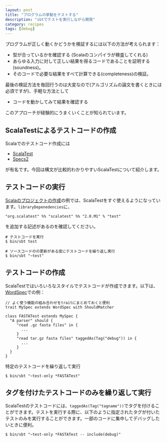 ```yaml
---
layout: post
title: "プログラムの挙動をテストする"
description: "sbtでテストを実行しながら開発"
category: recipes
tags: [debug]
---
```



プログラムが正しく動くかどうかを検証するには以下の方法が考えられます：

* 型が合っているかを確認する (Scalaのコンパイラが検査してくれる)
* あらゆる入力に対して正しい結果を得るコードであることを証明する (soundness)。
* そのコードで必要な結果をすべて計算できる(completeness)の検証。

最後の検証方法を毎回行うのは大変なので(アルゴリズムの論文を書くときには必須ですが)、手軽な方法として

* コードを動かしてみて結果を確認する

このアプローチが経験的にうまくいくことが知られています。

## ScalaTestによるテストコードの作成

Scalaでのテストコード作成には

 * [ScalaTest](http://www.scalatest.org/)
 * [Specs2](http://etorreborre.github.com/specs2/)
 
が有名です。今回は構文が比較的わかりやすいScalaTestについて紹介します。


## テストコードの実行

[Scalaのプロジェクトの作成]({{BASE_PATH}}/recipes/2012/06/28/create-a-scala-project/)の例では、ScalaTestをすぐ使えるようになっています。```libraryDepenedencies```に、
	
    "org.scalatest" %% "scalatest" %% "2.0.M1" % "test"

を追加する記述があるのを確認してください。


	# テストコードを実行
	$ bin/sbt test

	# ソースコードのの更新がある度にテストコードを繰り返し実行
	$ bin/sbt "~test"
	
## テストコードの作成

ScalaTestではいろいろなスタイルでテストコードが作成できます。以下は、[WordSpec](http://www.scalatest.org/scaladoc/1.8/#org.scalatest.WordSpec)での例：

	// よく使う機能の組み合わせをtraitにまとめておくと便利
	trait MySpec extends WordSpec with ShouldMatcher
	
	class FASTATest extends MySpec {
	  "A parser" should {
		 "read .gz fasta files" in {
		   ...
		 }
	     "read tar.gz fasta files" taggedAs(Tag("debug")) in {
	       ...
	     }
	  }
	}

特定のテストコードを繰り返して実行

    $ bin/sbt "~test-only *FASTATest"
	
## タグを付けたテストコードのみを繰り返して実行

ScalaTestのテストコードには、`taggedAs(Tag("tagname"))`でタグを付けるこ
とができます。テストを実行する際に、以下のように指定されたタグが付いた
テストのみを実行することができます。一部のコードに集中してデバッグした
いときに便利。

	$ bin/sbt "~test-only *FASTATest -- include(debug)"
	
	
	
